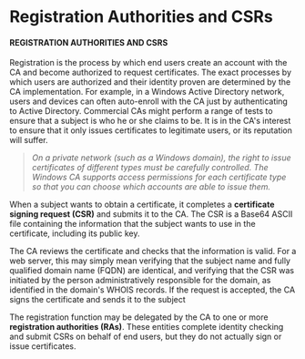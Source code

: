 # Registration Authorities and CSRs

#### REGISTRATION AUTHORITIES AND CSRS

Registration is the process by which end users create an account with the CA and become authorized to request certificates. The exact processes by which users are authorized and their identity proven are determined by the CA implementation. For example, in a Windows Active Directory network, users and devices can often auto-enroll with the CA just by authenticating to Active Directory. Commercial CAs might perform a range of tests to ensure that a subject is who he or she claims to be. It is in the CA's interest to ensure that it only issues certificates to legitimate users, or its reputation will suffer.

> _On a private network (such as a Windows domain), the right to issue certificates of different types must be carefully controlled. The Windows CA supports access permissions for each certificate type so that you can choose which accounts are able to issue them._

When a subject wants to obtain a certificate, it completes a **certificate signing request (CSR)** and submits it to the CA. The CSR is a Base64 ASCII file containing the information that the subject wants to use in the certificate, including its public key.

The CA reviews the certificate and checks that the information is valid. For a web server, this may simply mean verifying that the subject name and fully qualified domain name (FQDN) are identical, and verifying that the CSR was initiated by the person administratively responsible for the domain, as identified in the domain's WHOIS records. If the request is accepted, the CA signs the certificate and sends it to the subject

The registration function may be delegated by the CA to one or more **registration authorities (RAs)**. These entities complete identity checking and submit CSRs on behalf of end users, but they do not actually sign or issue certificates.